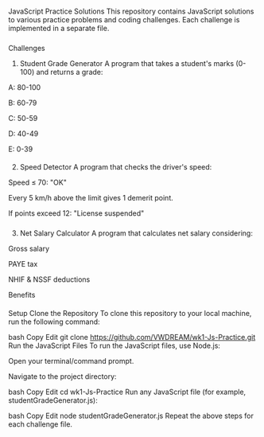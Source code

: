####
JavaScript Practice Solutions
This repository contains JavaScript solutions to various practice problems and coding challenges. Each challenge is implemented in a separate file.

###
Challenges
1. Student Grade Generator
A program that takes a student's marks (0-100) and returns a grade:

A: 80-100

B: 60-79

C: 50-59

D: 40-49

E: 0-39
####
2. Speed Detector
A program that checks the driver's speed:

Speed ≤ 70: "OK"

Every 5 km/h above the limit gives 1 demerit point.

If points exceed 12: "License suspended"
###
3. Net Salary Calculator
A program that calculates net salary considering:

Gross salary

PAYE tax

NHIF & NSSF deductions

Benefits
####
Setup
Clone the Repository
To clone this repository to your local machine, run the following command:

bash
Copy
Edit
git clone https://github.com/VWDREAM/wk1-Js-Practice.git
Run the JavaScript Files
To run the JavaScript files, use Node.js:

Open your terminal/command prompt.

Navigate to the project directory:

bash
Copy
Edit
cd wk1-Js-Practice
Run any JavaScript file (for example, studentGradeGenerator.js):

bash
Copy
Edit
node studentGradeGenerator.js
Repeat the above steps for each challenge file.
